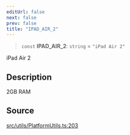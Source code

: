 ```yaml
---
editUrl: false
next: false
prev: false
title: "IPAD_AIR_2"
---
```


> `const` **IPAD\_AIR\_2**: `string` = `"iPad Air 2"`

iPad Air 2

## Description

2GB RAM

## Source

[src/utils/PlatformUtils.ts:203](https://github.com/relishinc/dill-pixel/blob/543438455c9a47928084300159416186c2aa1095/src/utils/PlatformUtils.ts#L203)
